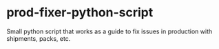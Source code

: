 # prod-fixer-python-script
Small python script that works as a guide to fix issues in production with shipments, packs, etc.

